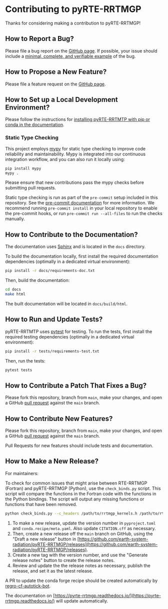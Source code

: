 # Contributing to pyRTE-RRTMGP

Thanks for considering making a contribution to pyRTE-RRTMGP!

## How to Report a Bug?

Please file a bug report on the [GitHub page](https://github.com/earth-system-radiation/pyRTE-RRTMGP/issues/new/choose).
If possible, your issue should include a [minimal, complete, and verifiable example](https://stackoverflow.com/help/mcve) of the bug.

## How to Propose a New Feature?

Please file a feature request on the [GitHub page](https://github.com/earth-system-radiation/pyRTE-RRTMGP/issues/new/choose).

## How to Set up a Local Development Environment?

Please follow the instructions for [installing pyRTE-RRTMTP with pip or conda in the documentation](https://pyrte-rrtmgp.readthedocs.io/en/latest/user_guide/installation.html).

### Static Type Checking
This project employs [mypy](https://github.com/python/mypy) for static type checking to improve code reliability and maintainability. Mypy is integrated into our continuous integration workflow, and you can also run it locally using:

```bash
pip install mypy
mypy .
```
Please ensure that new contributions pass the mypy checks before submitting pull requests.

Static type checking is run as part of the `pre-commit` setup included in this repository. See the [pre-commit documentation](https://pre-commit.com/) for more information. We recommend running `pre-commit install` in your local repository to enable the pre-commit hooks, or run `pre-commit run --all-files` to run the checks manually.

## How to Contribute to the Documentation?

The documentation uses [Sphinx](https://www.sphinx-doc.org/en/master/) and is located in the `docs` directory.

To build the documentation locally, first install the required documentation dependencies (optimally in a dedicated virtual environment):

```bash
pip install -r docs/requirements-doc.txt
```

Then, build the documentation:

```bash
cd docs
make html
```

The built documentation will be located in `docs/build/html`.

## How to Run and Update Tests?

pyRTE-RRTMTP uses [pytest](https://docs.pytest.org/en/stable/) for testing. To run the tests, first install the required testing dependencies (optimally in a dedicated virtual environment):

```bash
pip install -r tests/requirements-test.txt
```

Then, run the tests:

```bash
pytest tests
```

## How to Contribute a Patch That Fixes a Bug?

Please fork this repository, branch from `main`, make your changes, and open a
GitHub [pull request](https://github.com/earth-system-radiation/pyRTE-RRTMTP/pulls)
against the `main` branch.

## How to Contribute New Features?

Please fork this repository, branch from `main`, make your changes, and open a
GitHub [pull request](https://github.com/earth-system-radiation/pyRTE-RRTMTP/pulls)
against the `main` branch.

Pull Requests for new features should include tests and documentation.

## How to Make a New Release?

For maintainers:

To check for common issues that might arise between RTE-RRTMGP (Fortran) and pyRTE-RRTMGP (Python), use the `check_binds.py` script. This script will compare the functions in the Fortran code with the functions in the Python bindings. The script will output any missing functions or functions that have been removed.

```bash
python check_binds.py --c_headers /path/to/rrtmgp_kernels.h /path/to/rte_kernels.h --pybind /path/to/pybind_interface.cpp
```

<!-- [TBD] For more details, see  -->

1. To make a new release, update the version number in `pyproject.toml` and `conda.recipe/meta.yaml`. Also update `CITATION.cff` as necessary.
2. Then, create a new release off the `main` branch on GitHub, using the "Draft a new release" button in [https://github.com/earth-system-radiation/pyRTE-RRTMGP/releases](https://github.com/earth-system-radiation/pyRTE-RRTMGP/releases).
3. Create a new tag with the version number, and use the "Generate release notes" button to create the release notes.
4. Review and update the the release notes as necessary, publish the release, and set it as the latest release.

A PR to update the conda forge recipe should be created automatically by [regro-cf-autotick-bot](https://conda-forge.org/docs/maintainer/updating_pkgs/#pushing-to-regro-cf-autotick-bot-branch).

The documentation on [https://pyrte-rrtmgp.readthedocs.io/](https://pyrte-rrtmgp.readthedocs.io/) will update automatically.
